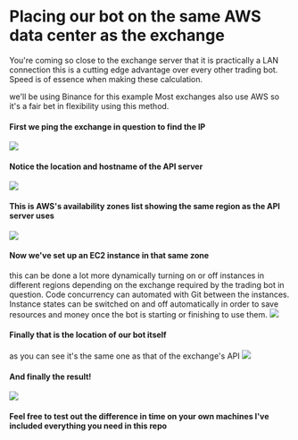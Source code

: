 # Placing our bot on the same AWS data center as the exchange

You're coming so close to the exchange server that it is practically a LAN connection
this is a cutting edge advantage over every other trading bot.
Speed is of essence when making these calculation.

we'll be using Binance for this example
Most exchanges also use AWS so it's a fair bet in flexibility using this method.

#### First we ping the exchange in question to find the IP
![](https://i.ibb.co/3snmNx8/Screen-Shot-2020-10-26-at-1-19-41-PM.png)

#### Notice the location and hostname of the API server
![](https://i.ibb.co/0MjSK47/Screen-Shot-2020-10-26-at-1-19-59-PM.png)

#### This is AWS's availability zones list showing the same region as the API server uses
![](https://i.ibb.co/yhRYC7J/Screen-Shot-2020-10-26-at-1-21-57-PM.png)

#### Now we've set up an EC2 instance in that same zone
this can be done a lot more dynamically turning on or off instances in different regions depending on the exchange required by the trading bot in question.
Code concurrency can automated with Git between the instances.
Instance states can be switched on and off automatically in order to save resources and money once the bot is starting or finishing to use them.
![](https://i.ibb.co/n11ZbvQ/Screen-Shot-2020-10-26-at-1-59-58-PM.png)

#### Finally that is the location of our bot itself
as you can see it's the same one as that of the exchange's API
![](https://i.ibb.co/9HG4y93/Screen-Shot-2020-10-26-at-2-10-48-PM.png)

#### And finally the result!
![](https://i.ibb.co/zFDGFbJ/Screen-Shot-2020-10-26-at-6-32-39-PM.png)

#### Feel free to test out the difference in time on your own machines I've included everything you need in this repo
